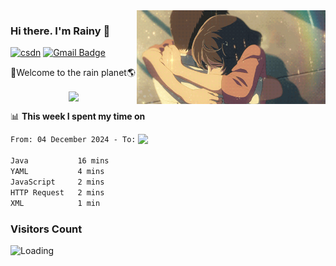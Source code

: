 <img  align='right' height="150" src="https://github.com/LikeRainDay/LikeRainDay/blob/master/pic/img_rain_1.gif?raw=true">



### Hi there. I'm Rainy :lemon:

[![csdn](https://img.shields.io/badge/-csdn-c14438?style=flat-square&logo=c&logoColor=white)](https://blog.csdn.net/qq_15807167)
[![Gmail Badge](https://img.shields.io/badge/-gmail-c14438?style=flat-square&logo=Gmail&logoColor=white&link=mailto:houshuai0816@gmail.com)](mailto:houshuai0816@gmail.com)

🚀Welcome to the rain planet🌎

<center>
<img align='center'  src="https://source.unsplash.com/user/rainyhehe/likes">
</center>

📊 **This week I spent my time on**

<img align='right'   width="300" src="https://github-readme-stats.vercel.app/api?username=LikeRainDay&show_icons=true&title_color=fff&icon_color=79ff97&text_color=9f9f9f&bg_color=151515&count_private=true">

<!--START_SECTION:waka-->

```txt
From: 04 December 2024 - To: 11 December 2024

Java           16 mins         ███████████████▓░░░░░░░░░   62.59 %
YAML           4 mins          ███▓░░░░░░░░░░░░░░░░░░░░░   15.17 %
JavaScript     2 mins          ██▒░░░░░░░░░░░░░░░░░░░░░░   09.79 %
HTTP Request   2 mins          ██░░░░░░░░░░░░░░░░░░░░░░░   08.41 %
XML            1 min           █░░░░░░░░░░░░░░░░░░░░░░░░   04.04 %
```

<!--END_SECTION:waka-->

### Visitors Count
<img align="left" src = "https://profile-counter.glitch.me/LikeRainDay/count.svg" alt ="Loading">
